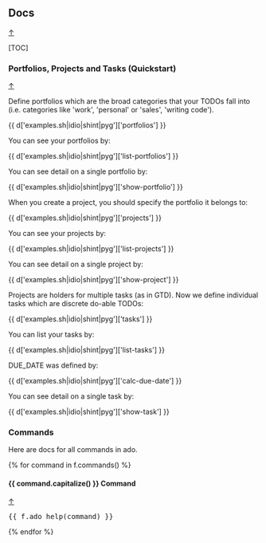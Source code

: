 ## Docs

<p><a href="#docs">&uarr;</a></p>

[TOC]

### Portfolios, Projects and Tasks (Quickstart)

<p><a href="#docs">&uarr;</a></p>

Define portfolios which are the broad categories that your TODOs fall into (i.e. categories like 'work', 'personal' or 'sales', 'writing code').

{{ d['examples.sh|idio|shint|pyg']['portfolios'] }}

You can see your portfolios by:

{{ d['examples.sh|idio|shint|pyg']['list-portfolios'] }}

You can see detail on a single portfolio by:

{{ d['examples.sh|idio|shint|pyg']['show-portfolio'] }}

When you create a project, you should specify the portfolio it belongs to:

{{ d['examples.sh|idio|shint|pyg']['projects'] }}

You can see your projects by:

{{ d['examples.sh|idio|shint|pyg']['list-projects'] }}

You can see detail on a single project by:

{{ d['examples.sh|idio|shint|pyg']['show-project'] }}

Projects are holders for multiple tasks (as in GTD). Now we define individual tasks which are discrete do-able TODOs:

{{ d['examples.sh|idio|shint|pyg']['tasks'] }}

You can list your tasks by:

{{ d['examples.sh|idio|shint|pyg']['list-tasks'] }}

DUE_DATE was defined by:

{{ d['examples.sh|idio|shint|pyg']['calc-due-date'] }}

You can see detail on a single task by:

{{ d['examples.sh|idio|shint|pyg']['show-task'] }}

### Commands

Here are docs for all commands in ado.

{% for command in f.commands() %}
#### {{ command.capitalize() }} Command

<p><a href="#docs">&uarr;</a></p>

<pre>
{{ f.ado_help(command) }}
</pre>
{% endfor %}

